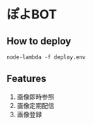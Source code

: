 # ぽよBOT

## How to deploy

```
node-lambda -f deploy.env
```

## Features

1. 画像即時参照
1. 画像定期配信
1. 画像登録


